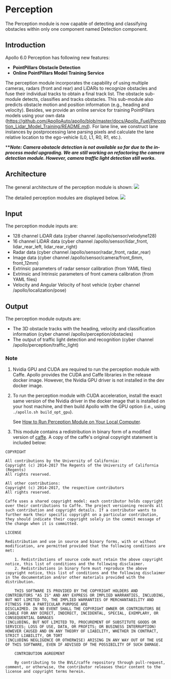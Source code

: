 # Perception

The Perception module is now capable of detecting and classifying obstacles within only one
component named Detection component.

## Introduction
Apollo 6.0 Perception has following new features:

 * **PointPillars Obstacle Detection**
 * **Online PointPillars Model Training Service**

The perception module incorporates the capability of using multiple cameras, radars (front and rear) and LiDARs to recognize obstacles and fuse their individual tracks to obtain a final track list.
The obstacle sub-module detects, classifies and tracks obstacles.
This sub-module also predicts obstacle motion and position information (e.g., heading and velocity).
Besides, we provide an online service for training PointPillars models using your own data
(https://github.com/ApolloAuto/apollo/blob/master/docs/Apollo_Fuel/Perception_Lidar_Model_Training/README.md).
For lane line, we construct lane instances by postprocessing lane parsing pixels and calculate the lane relative location to the ego-vehicle (L0, L1, R0, R1, etc.).

***\**Note: Camera obstacle detection is not available so far due to the in-process model upgrading.
We are still working on refactoring the camera detection module. However, camera traffic light detection
still works.***

## Architecture

The general architecture of the perception module is shown:
![](https://github.com/ApolloAuto/apollo/blob/master/docs/specs/images/Apollo3.5_perception_sensor_based.png)

The detailed perception modules are displayed below.
![](https://github.com/ApolloAuto/apollo/blob/master/docs/specs/images/Apollo6.0_perception_detail.png)

## Input

The perception module inputs are:

- 128 channel LiDAR data (cyber channel /apollo/sensor/velodyne128)
- 16 channel LiDAR data (cyber channel /apollo/sensor/lidar_front, lidar_rear_left, lidar_rear_right)
- Radar data (cyber channel /apollo/sensor/radar_front, radar_rear)
- Image data (cyber channel /apollo/sensor/camera/front_6mm, front_12mm)
- Extrinsic parameters of radar sensor calibration (from YAML files)
- Extrinsic and Intrinsic parameters of front camera calibration (from YAML files)
- Velocity and Angular Velocity of host vehicle (cyber channel /apollo/localization/pose)

## Output

The perception module outputs are:

* The 3D obstacle tracks with the heading, velocity and classification information (cyber channel /apollo/perception/obstacles)
* The output of traffic light detection and recognition (cyber channel /apollo/perception/traffic_light)

### Note
1. Nvidia GPU and CUDA are required to run the perception module with Caffe. Apollo provides the CUDA and Caffe libraries in the release docker image. However, the Nvidia GPU driver is not installed in the dev docker image.

2. To run the perception module with CUDA acceleration, install the exact same version of the Nvidia driver in the docker image that is installed on your host machine, and then build Apollo with the GPU option (i.e., using `./apollo.sh build_opt_gpu`).

    See [How to Run Perception Module on Your Local Computer](https://github.com/ApolloAuto/apollo/blob/master/docs/howto/how_to_run_perception_module_on_your_local_computer.md).

3. This module contains a redistribution in binary form of a modified version of [caffe](https://github.com/BVLC/caffe).
A copy of the caffe's original copyright statement is included below:

```
COPYRIGHT

All contributions by the University of California:
Copyright (c) 2014-2017 The Regents of the University of California (Regents)
All rights reserved.

All other contributions:
Copyright (c) 2014-2017, the respective contributors
All rights reserved.

Caffe uses a shared copyright model: each contributor holds copyright over their contributions to Caffe. The project versioning records all such contribution and copyright details. If a contributor wants to further mark their specific copyright on a particular contribution, they should indicate their copyright solely in the commit message of the change when it is committed.

LICENSE

Redistribution and use in source and binary forms, with or without modification, are permitted provided that the following conditions are met:

    1. Redistributions of source code must retain the above copyright notice, this list of conditions and the following disclaimer.
    2. Redistributions in binary form must reproduce the above copyright notice, this list of conditions and the following disclaimer in the documentation and/or other materials provided with the distribution.

    THIS SOFTWARE IS PROVIDED BY THE COPYRIGHT HOLDERS AND CONTRIBUTORS "AS IS" AND ANY EXPRESS OR IMPLIED WARRANTIES, INCLUDING, BUT NOT LIMITED TO, THE IMPLIED WARRANTIES OF MERCHANTABILITY AND FITNESS FOR A PARTICULAR PURPOSE ARE
DISCLAIMED. IN NO EVENT SHALL THE COPYRIGHT OWNER OR CONTRIBUTORS BE LIABLE FOR ANY DIRECT, INDIRECT, INCIDENTAL, SPECIAL, EXEMPLARY, OR CONSEQUENTIAL DAMAGES
(INCLUDING, BUT NOT LIMITED TO, PROCUREMENT OF SUBSTITUTE GOODS OR SERVICES; LOSS OF USE, DATA, OR PROFITS; OR BUSINESS INTERRUPTION) HOWEVER CAUSED AND ON ANY THEORY OF LIABILITY, WHETHER IN CONTRACT, STRICT LIABILITY, OR TORT
(INCLUDING NEGLIGENCE OR OTHERWISE) ARISING IN ANY WAY OUT OF THE USE OF THIS SOFTWARE, EVEN IF ADVISED OF THE POSSIBILITY OF SUCH DAMAGE.

    CONTRIBUTION AGREEMENT

    By contributing to the BVLC/caffe repository through pull-request, comment, or otherwise, the contributor releases their content to the license and copyright terms herein.
```
